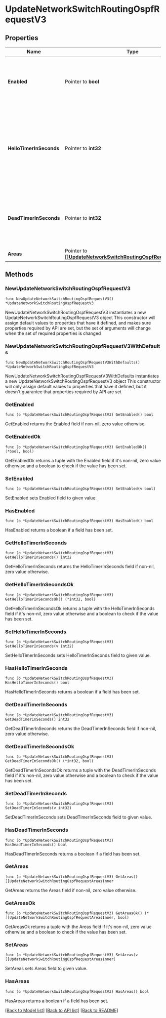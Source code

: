 # UpdateNetworkSwitchRoutingOspfRequestV3

## Properties

Name | Type | Description | Notes
------------ | ------------- | ------------- | -------------
**Enabled** | Pointer to **bool** | Boolean value to enable or disable V3 OSPF routing. OSPF V3 routing is disabled by default. | [optional] 
**HelloTimerInSeconds** | Pointer to **int32** | Time interval in seconds at which hello packet will be sent to OSPF neighbors to maintain connectivity. Value must be between 1 and 255. Default is 10 seconds. | [optional] 
**DeadTimerInSeconds** | Pointer to **int32** | Time interval to determine when the peer will be declared inactive/dead. Value must be between 1 and 65535 | [optional] 
**Areas** | Pointer to [**[]UpdateNetworkSwitchRoutingOspfRequestAreasInner**](UpdateNetworkSwitchRoutingOspfRequestAreasInner.md) | OSPF v3 areas | [optional] 

## Methods

### NewUpdateNetworkSwitchRoutingOspfRequestV3

`func NewUpdateNetworkSwitchRoutingOspfRequestV3() *UpdateNetworkSwitchRoutingOspfRequestV3`

NewUpdateNetworkSwitchRoutingOspfRequestV3 instantiates a new UpdateNetworkSwitchRoutingOspfRequestV3 object
This constructor will assign default values to properties that have it defined,
and makes sure properties required by API are set, but the set of arguments
will change when the set of required properties is changed

### NewUpdateNetworkSwitchRoutingOspfRequestV3WithDefaults

`func NewUpdateNetworkSwitchRoutingOspfRequestV3WithDefaults() *UpdateNetworkSwitchRoutingOspfRequestV3`

NewUpdateNetworkSwitchRoutingOspfRequestV3WithDefaults instantiates a new UpdateNetworkSwitchRoutingOspfRequestV3 object
This constructor will only assign default values to properties that have it defined,
but it doesn't guarantee that properties required by API are set

### GetEnabled

`func (o *UpdateNetworkSwitchRoutingOspfRequestV3) GetEnabled() bool`

GetEnabled returns the Enabled field if non-nil, zero value otherwise.

### GetEnabledOk

`func (o *UpdateNetworkSwitchRoutingOspfRequestV3) GetEnabledOk() (*bool, bool)`

GetEnabledOk returns a tuple with the Enabled field if it's non-nil, zero value otherwise
and a boolean to check if the value has been set.

### SetEnabled

`func (o *UpdateNetworkSwitchRoutingOspfRequestV3) SetEnabled(v bool)`

SetEnabled sets Enabled field to given value.

### HasEnabled

`func (o *UpdateNetworkSwitchRoutingOspfRequestV3) HasEnabled() bool`

HasEnabled returns a boolean if a field has been set.

### GetHelloTimerInSeconds

`func (o *UpdateNetworkSwitchRoutingOspfRequestV3) GetHelloTimerInSeconds() int32`

GetHelloTimerInSeconds returns the HelloTimerInSeconds field if non-nil, zero value otherwise.

### GetHelloTimerInSecondsOk

`func (o *UpdateNetworkSwitchRoutingOspfRequestV3) GetHelloTimerInSecondsOk() (*int32, bool)`

GetHelloTimerInSecondsOk returns a tuple with the HelloTimerInSeconds field if it's non-nil, zero value otherwise
and a boolean to check if the value has been set.

### SetHelloTimerInSeconds

`func (o *UpdateNetworkSwitchRoutingOspfRequestV3) SetHelloTimerInSeconds(v int32)`

SetHelloTimerInSeconds sets HelloTimerInSeconds field to given value.

### HasHelloTimerInSeconds

`func (o *UpdateNetworkSwitchRoutingOspfRequestV3) HasHelloTimerInSeconds() bool`

HasHelloTimerInSeconds returns a boolean if a field has been set.

### GetDeadTimerInSeconds

`func (o *UpdateNetworkSwitchRoutingOspfRequestV3) GetDeadTimerInSeconds() int32`

GetDeadTimerInSeconds returns the DeadTimerInSeconds field if non-nil, zero value otherwise.

### GetDeadTimerInSecondsOk

`func (o *UpdateNetworkSwitchRoutingOspfRequestV3) GetDeadTimerInSecondsOk() (*int32, bool)`

GetDeadTimerInSecondsOk returns a tuple with the DeadTimerInSeconds field if it's non-nil, zero value otherwise
and a boolean to check if the value has been set.

### SetDeadTimerInSeconds

`func (o *UpdateNetworkSwitchRoutingOspfRequestV3) SetDeadTimerInSeconds(v int32)`

SetDeadTimerInSeconds sets DeadTimerInSeconds field to given value.

### HasDeadTimerInSeconds

`func (o *UpdateNetworkSwitchRoutingOspfRequestV3) HasDeadTimerInSeconds() bool`

HasDeadTimerInSeconds returns a boolean if a field has been set.

### GetAreas

`func (o *UpdateNetworkSwitchRoutingOspfRequestV3) GetAreas() []UpdateNetworkSwitchRoutingOspfRequestAreasInner`

GetAreas returns the Areas field if non-nil, zero value otherwise.

### GetAreasOk

`func (o *UpdateNetworkSwitchRoutingOspfRequestV3) GetAreasOk() (*[]UpdateNetworkSwitchRoutingOspfRequestAreasInner, bool)`

GetAreasOk returns a tuple with the Areas field if it's non-nil, zero value otherwise
and a boolean to check if the value has been set.

### SetAreas

`func (o *UpdateNetworkSwitchRoutingOspfRequestV3) SetAreas(v []UpdateNetworkSwitchRoutingOspfRequestAreasInner)`

SetAreas sets Areas field to given value.

### HasAreas

`func (o *UpdateNetworkSwitchRoutingOspfRequestV3) HasAreas() bool`

HasAreas returns a boolean if a field has been set.


[[Back to Model list]](../README.md#documentation-for-models) [[Back to API list]](../README.md#documentation-for-api-endpoints) [[Back to README]](../README.md)


